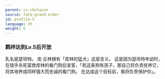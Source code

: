 ```yaml
---
parent: cu-chulainn
source: fate-grand-order
id: profile-5
language: zh
weight: 5
---
```


### 羁绊达到Lv.5后开放

乳名是瑟坦特。
库·丘林拥有「库林的猛犬」这层含义。
这是因为瑟坦特年幼时，在错手杀死富商库林的看门狗后宣誓，「若这条狗有孩子，那自己将负责抚养它，将其培养成同样强大而忠诚的看门狗。
在达成这个目标前，我将负责保护你」。
